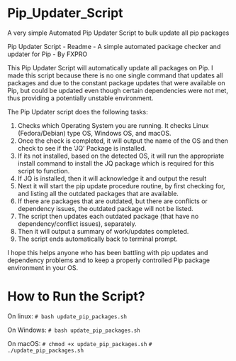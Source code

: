# Pip_Updater_Script
A very simple Automated Pip Updater Script to bulk update all pip packages

Pip Updater Script - Readme - A simple automated package checker and updater for Pip - By FXPRO

This Pip Updater Script will automatically update all packages on Pip.  I made this script because there is no one single command that updates all packages and due to the constant package updates that were available on Pip, but could be updated even though certain dependencies were not met, thus providing a potentially unstable environment.

The Pip Updater script does the following tasks:
1. Checks which Operating System you are running.  It checks Linux (Fedora/Debian) type OS, Windows OS, and macOS.
2. Once the check is completed, it will output the name of the OS and then check to see if the 'JQ' Package is installed.
3. If its not installed, based on the detected OS, it will run the appropriate install command to install the JQ package which is required for this script to function.
4. If JQ is installed, then it will acknowledge it and output the result
5. Next it will start the pip update procedure routine, by first checking for, and listing all the outdated packages that are available.
6. If there are packages that are outdated, but there are conflicts or dependency issues, the outdated package will not be listed.
7. The script then updates each outdated package (that have no dependency/conflict issues), separately.
8. Then it will output a summary of work/updates completed.
9. The script ends automatically back to terminal prompt.

I hope this helps anyone who has been battling with pip updates and dependency problems and to keep a properly controlled Pip package environment in your OS.

# How to Run the Script?

On linux:
```# bash update_pip_packages.sh```

On Windows:
```# bash update_pip_packages.sh```

On macOS:
```# chmod +x update_pip_packages.sh```
```# ./update_pip_packages.sh```
